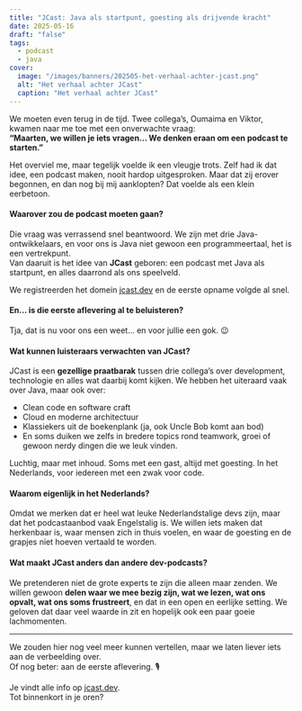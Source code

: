 ```yaml
---
title: "JCast: Java als startpunt, goesting als drijvende kracht"
date: 2025-05-16
draft: "false"
tags:
  - podcast
  - java
cover:
  image: "/images/banners/202505-het-verhaal-achter-jcast.png"
  alt: "Het verhaal achter JCast"
  caption: "Het verhaal achter JCast"
---
```

We moeten even terug in de tijd. Twee collega’s, Oumaima en Viktor, kwamen naar me toe met een onverwachte vraag:  
**“Maarten, we willen je iets vragen… We denken eraan om een podcast te starten.”**

Het overviel me, maar tegelijk voelde ik een vleugje trots. Zelf had ik dat idee, een podcast maken, nooit hardop uitgesproken. Maar dat zij erover begonnen, en dan nog bij mij aanklopten? Dat voelde als een klein eerbetoon.

#### Waarover zou de podcast moeten gaan?

Die vraag was verrassend snel beantwoord. We zijn met drie Java-ontwikkelaars, en voor ons is Java niet gewoon een programmeertaal, het is een vertrekpunt.  
Van daaruit is het idee van **JCast** geboren: een podcast met Java als startpunt, en alles daarrond als ons speelveld.

We registreerden het domein <a href="https://jcast.dev" target="_blank" rel="noopener noreferrer">jcast.dev</a> en de eerste opname volgde al snel.

#### En… is die eerste aflevering al te beluisteren?

Tja, dat is nu voor ons een weet… en voor jullie een gok. 😉
#### Wat kunnen luisteraars verwachten van JCast?

JCast is een **gezellige praatbarak** tussen drie collega’s over development, technologie en alles wat daarbij komt kijken. We hebben het uiteraard vaak over Java, maar ook over:

- Clean code en software craft
- Cloud en moderne architectuur
- Klassiekers uit de boekenplank (ja, ook Uncle Bob komt aan bod)
- En soms duiken we zelfs in bredere topics rond teamwork, groei of gewoon nerdy dingen die we leuk vinden.

Luchtig, maar met inhoud. Soms met een gast, altijd met goesting. In het Nederlands, voor iedereen met een zwak voor code.

#### Waarom eigenlijk in het Nederlands?

Omdat we merken dat er heel wat leuke Nederlandstalige devs zijn, maar dat het podcastaanbod vaak Engelstalig is. We willen iets maken dat herkenbaar is, waar mensen zich in thuis voelen, en waar de goesting en de grapjes niet hoeven vertaald te worden.

#### Wat maakt JCast anders dan andere dev-podcasts?

We pretenderen niet de grote experts te zijn die alleen maar zenden. We willen gewoon **delen waar we mee bezig zijn, wat we lezen, wat ons opvalt, wat ons soms frustreert**, en dat in een open en eerlijke setting. We geloven dat daar veel waarde in zit en hopelijk ook een paar goeie lachmomenten.

---

We zouden hier nog veel meer kunnen vertellen, maar we laten liever iets aan de verbeelding over.  
Of nog beter: aan de eerste aflevering. 🎙️

Je vindt alle info op <a href="https://jcast.dev" target="_blank" rel="noopener noreferrer">jcast.dev</a>.  
Tot binnenkort in je oren?